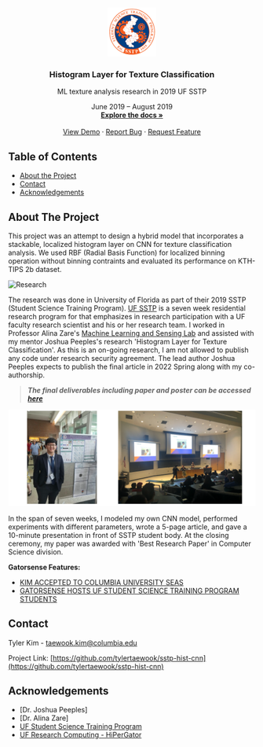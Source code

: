 <!--
*** Thanks for checking out this README Template. If you have a suggestion that would
*** make this better, please fork the repo and create a pull request or simply open
*** an issue with the tag "enhancement".
*** Thanks again! Now go create something AMAZING! :D
***
***
***
*** To avoid retyping too much info. Do a search and replace for the following:
*** tylertaewook, sstp-hist-cnn, alitecraft, taewook.kim@columbia.edu
-->





<!-- PROJECT SHIELDS -->
<!--
*** I'm using markdown "reference style" links for readability.
*** Reference links are enclosed in brackets [ ] instead of parentheses ( ).
*** See the bottom of this document for the declaration of the reference variables
*** for contributors-url, forks-url, etc. This is an optional, concise syntax you may use.
*** https://www.markdownguide.org/basic-syntax/#reference-style-links
-->

<!-- PROJECT LOGO -->
<br />
<p align="center">
  <a href="https://github.com/tylertaewook/sstp-hist-cnnn">
    <img src="images/logo.png" alt="Logo" width="100" height="100">
  </a>

  <h3 align="center">Histogram Layer for Texture Classification</h3>

  <p align="center">
    ML texture analysis research in 2019 UF SSTP
  <p align="center">
      June 2019 – August 2019
    <br />
    <a href="https://github.com/tylertaewook/sstp-hist-cnn"><strong>Explore the docs »</strong></a>
    <br />
    <br />
    <a href="https://github.com/tylertaewook/sstp-hist-cnn">View Demo</a>
    ·
    <a href="https://github.com/tylertaewook/sstp-hist-cnn/issues">Report Bug</a>
    ·
    <a href="https://github.com/tylertaewook/sstp-hist-cnn/issues">Request Feature</a>
  </p>
</p>



<!-- TABLE OF CONTENTS -->
## Table of Contents

* [About the Project](#about-the-project)
* [Contact](#contact)
* [Acknowledgements](#acknowledgements)



<!-- ABOUT THE PROJECT -->
## About The Project

This project was an attempt to design a hybrid model that incorporates a stackable, localized histogram layer on CNN for texture classification analysis. We used RBF (Radial Basis Function) for localized binning operation without binning contraints and evaluated its performance on KTH-TIPS 2b dataset.

![Research](/images/research.png)

The research was done in University of Florida as part of their 2019 SSTP (Student Science Training Program). [UF SSTP](https://www.cpet.ufl.edu/students/uf-cpet-summer-programs/student-science-training-program/) is a seven week residential research program for that emphasizes in research participation with a UF faculty research scientist and his or her research team.
I worked in Professor Alina Zare's [Machine Learning and Sensing Lab](https://faculty.eng.ufl.edu/machine-learning/) and assisted with my mentor Joshua Peeples's  research 'Histogram Layer for Texture Classification'. As this is an on-going research, I am not allowed to publish any code under research security agreement. The lead author Joshua Peeples expects to publish the final article in 2022 Spring along with my co-authorship.

> ***The final deliverables including paper and poster can be accessed [here](https://github.com/tylertaewook/sstp-hist-cnn/tree/main/Final%20Deliverables)***

![Presentation](/images/presentation.png)

In the span of seven weeks, I modeled my own CNN model, performed experiments with different parameters, wrote a 5-page article, and gave a 10-minute presentation in front of SSTP student body. At the closing ceremony, my paper was awarded with 'Best Research Paper' in Computer Science division.

**Gatorsense Features:**
* [KIM ACCEPTED TO COLUMBIA UNIVERSITY SEAS](https://faculty.eng.ufl.edu/machine-learning/2019/12/kim-accepted-to-columbia-university-seas/)
* [GATORSENSE HOSTS UF STUDENT SCIENCE TRAINING PROGRAM STUDENTS](https://faculty.eng.ufl.edu/machine-learning/2019/07/gatorsense-hosts-uf-student-science-training-program-students/)


<!-- CONTACT -->
## Contact

Tyler Kim - taewook.kim@columbia.edu

Project Link: [https://github.com/tylertaewook/sstp-hist-cnn](https://github.com/tylertaewook/sstp-hist-cnn)



<!-- ACKNOWLEDGEMENTS -->
## Acknowledgements

* [Dr. Joshua Peeples]
* [Dr. Alina Zare]
* [UF Student Science Training Program](https://www.cpet.ufl.edu/students/uf-cpet-summer-programs/student-science-training-program/)
* [UF Research Computing - HiPerGator](https://researchcomputing.ufl.edu)





<!-- MARKDOWN LINKS & IMAGES -->
<!-- https://www.markdownguide.org/basic-syntax/#reference-style-links -->
[contributors-shield]: https://img.shields.io/github/contributors/tylertaewook/repo.svg?style=flat-square
[contributors-url]: https://github.com/tylertaewook/repo/graphs/contributors
[forks-shield]: https://img.shields.io/github/forks/tylertaewook/repo.svg?style=flat-square
[forks-url]: https://github.com/tylertaewook/repo/network/members
[stars-shield]: https://img.shields.io/github/stars/tylertaewook/repo.svg?style=flat-square
[stars-url]: https://github.com/tylertaewook/repo/stargazers
[issues-shield]: https://img.shields.io/github/issues/tylertaewook/repo.svg?style=flat-square
[issues-url]: https://github.com/tylertaewook/repo/issues
[license-shield]: https://img.shields.io/github/license/tylertaewook/repo.svg?style=flat-square
[license-url]: https://github.com/tylertaewook/repo/blob/master/LICENSE.txt
[linkedin-shield]: https://img.shields.io/badge/-LinkedIn-black.svg?style=flat-square&logo=linkedin&colorB=555
[linkedin-url]: https://linkedin.com/in/tylertaewook
[product-screenshot]: images/screenshot.png
